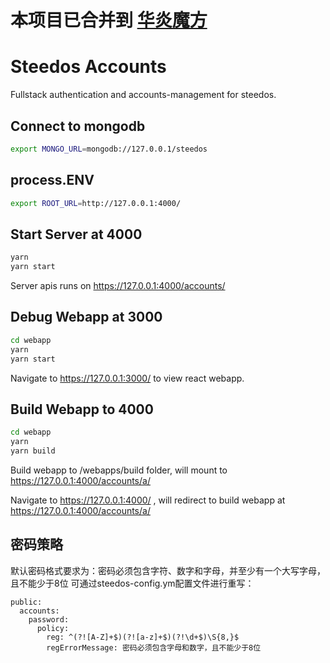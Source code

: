 # 本项目已合并到 [华炎魔方](https://github.com/steedos/steedos-platform/) 

# Steedos Accounts

Fullstack authentication and accounts-management for steedos.

## Connect to mongodb

```bash
export MONGO_URL=mongodb://127.0.0.1/steedos
```

## process.ENV
```bash
export ROOT_URL=http://127.0.0.1:4000/
```

## Start Server at 4000

```bash
yarn
yarn start
```

Server apis runs on https://127.0.0.1:4000/accounts/

## Debug Webapp at 3000

```bash
cd webapp
yarn
yarn start
```

Navigate to https://127.0.0.1:3000/ to view react webapp.

## Build Webapp to 4000

```bash
cd webapp
yarn
yarn build
```

Build webapp to /webapps/build folder, will mount to https://127.0.0.1:4000/accounts/a/

Navigate to https://127.0.0.1:4000/ , will redirect to build webapp at https://127.0.0.1:4000/accounts/a/

## 密码策略
默认密码格式要求为：密码必须包含字符、数字和字母，并至少有一个大写字母，且不能少于8位
可通过steedos-config.ym配置文件进行重写：
```
public:
  accounts:
    password:
      policy:
        reg: ^(?![A-Z]+$)(?![a-z]+$)(?!\d+$)\S{8,}$
        regErrorMessage: 密码必须包含字母和数字，且不能少于8位
```

